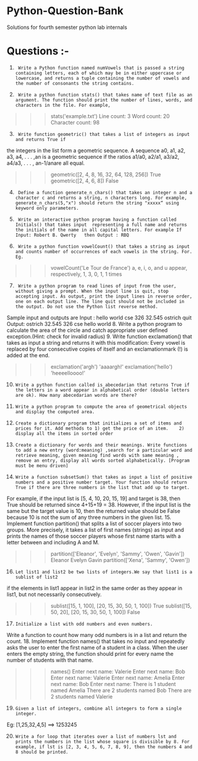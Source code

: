 # Python-Question-Bank
Solutions for fourth semester python lab internals

# Questions :-
1.		Write a Python function named numVowels that is passed a string containing letters, each of which may be in either uppercase or lowercase, and returns a tuple containing the number of vowels and the number of consonants the string contains.
2.		Write a python function stats() that takes name of text file as an argument. The function should print the number of lines, words, and characters in the file. For example,
>>>stats('example.txt')
Line count: 3
Word count: 20
Character count: 98
3.		Write function geometric() that takes a list of integers as input and returns True if
the integers in the list form a geometric sequence. A sequence a0, a1, a2, a3, a4, . . . ,an is a geometric sequence if the ratios a1/a0, a2/a1, a3/a2, a4/a3, . . . , an-1/anare all equal.
>>>geometric([2, 4, 8, 16, 32, 64, 128, 256])
True
>>>geometric([2, 4, 6, 8])
False
4.		Define a function generate_n_chars() that takes an integer n and a character c and returns a string, n characters long. For example, generate_n_chars(5,"x") should return the string "xxxxx“ using keyword only parameters.
5.		Write an interactive python program having a function called Initials() that takes input  representing a full name and returns the initials of the name in all capital letters. For example If Input: Robert B. Qwerty   then Output : RBQ
6.		Write a python function vowelCount() that takes a string as input and counts number of occurrences of each vowels in the string. For. Eg.
>>>vowelCount('Le Tour de France')
a, e, i, o, and u appear, respectively, 1, 3, 0, 1, 1 times
7.		Write a python program to read lines of input from the user, without giving a prompt. When the input line is quit, stop accepting input. As output, print the input lines in reverse order, one on each output line. The line quit should not be included in the output. Do not use the Python list reverse method.
Sample input and outputs are
Input :   hello world cse 326 32.545 ostrich quit 
Output: ostrich 32.545 326 cse hello world
8.		Write a python program to calculate the area of the circle and catch appropriate user defined exception.(Hint: check for invalid radius)
9.		Write function exclamation() that takes as input a string and returns it with this
modification: Every vowel is replaced by four consecutive copies of itself and an exclamationmark (!) is added at the end.
>>> exclamation('argh')
'aaaargh!'
>>> exclamation('hello')
'heeeelloooo!'
10.		Write a python function called is_abecedarian that returns True if the letters in a word appear in alphabetical order (double letters are ok). How many abecedarian words are there?

11.		Write a python program to compute the area of geometrical objects and display the computed area.

12.		Create a dictionary program that initializes a set of items and prices for it. Add methods to 1) get the price of an item.    2) display all the items in sorted order
13.		Create a dictionary for words and their meanings. Write functions to add a new entry (word:meaning) ,search for a particular word and retrieve meaning, given meaning find words with same meaning , remove an entry, display all words sorted alphabetically. [Program must be menu driven]

14.		Write a function subsetSum() that takes as input a list of positive numbers and a positive number target. Your function should return True if there are three numbers in the list that add up to target. 
For example, if the input list is [5, 4, 10, 20, 15, 19] and target is 38, then True should be returned since 4+15+19 = 38. However, if the input list is the same but the target value is 10, then the returned value should be False because 10 is not the sum of any three numbers in the given list.
15.		Implement function partition() that splits a list of soccer players into two groups. More precisely, it takes a list of first names (strings) as input and prints the names of those soccer players whose first name starts with a letter between and including A and M.
>>>partition(['Eleanor', 'Evelyn', 'Sammy', 'Owen', 'Gavin'])
Eleanor
Evelyn
Gavin
>>> partition(['Xena', 'Sammy', 'Owen'])
16.		Let list1 and list2 be two lists of integers.We say that list1 is a sublist of list2
if the elements in list1 appear in list2 in the same order as they appear in list1, but not necessarily consecutively.
>>>sublist([15, 1, 100], [20, 15, 30, 50, 1, 100])
True
>>>sublist([15, 50, 20], [20, 15, 30, 50, 1, 100])
False
17.		Initialize a list with odd numbers and even numbers. 
Write a function to count how many odd numbers is in a list and return the count.
18.		Implement function names() that takes no input and repeatedly asks the user to enter the first name of a student in a class. When the user enters the empty string, the function should print for every name the number of students with that name.
>>>names()
Enter next name: Valerie
Enter next name: Bob
Enter next name: Valerie
Enter next name: Amelia
Enter next name: Bob
Enter next name:
There is 1 student named Amelia
There are 2 students named Bob
There are 2 students named Valerie
19.		Given a list of integers, combine all integers to form a single integer.
Eg:  [1,25,32,4,5] ==> 1253245

20.		Write a for loop that iterates over a list of numbers lst and prints the numbers in the list whose square is divisible by 8. For example, if lst is [2, 3, 4, 5, 6, 7, 8, 9], then the numbers 4 and 8 should be printed.
